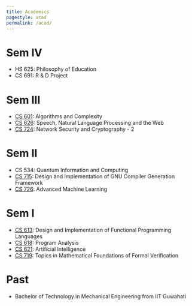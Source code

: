 ```yaml
---
title: Academics
pagestyle: acad
permalink: /acad/
---
```

# Sem IV

- HS 625: Philosophy of Education
- CS 691: R & D Project

<!-- section -->

# Sem III

- [CS 601](https://www.cse.iitb.ac.in/page134?course=CS+601): Algorithms and Complexity
- [CS 626](https://www.cse.iitb.ac.in/page134?course=CS+626): Speech, Natural Language Processing and the Web
- [CS 724](https://www.cse.iitb.ac.in/page134?course=CS+724): Network Security and Cryptography - 2

<!-- section -->

# Sem II

- CS 534: Quantum Information and Computing
- [CS 715](https://www.cse.iitb.ac.in/page134?course=CS+715): Design and Implementation of GNU Compiler Generation Framework
- [CS 726](https://www.cse.iitb.ac.in/page134?course=CS+726): Advanced Machine Learning

<!-- section -->

# Sem I

- [CS 613](https://www.cse.iitb.ac.in/page134?course=CS+613): Design and Implementation of Functional Programming Languages
- [CS 618](https://www.cse.iitb.ac.in/page134?course=CS+618): Program Analysis
- [CS 621](https://www.cse.iitb.ac.in/page134?course=CS+621): Artificial Intelligence
- [CS 719](https://www.cse.iitb.ac.in/page134?course=CS+719): Topics in Mathematical Foundations of Formal Verification

<!-- section -->

# Past

- Bachelor of Technology in Mechanical Engineering from IIT Guwahati
